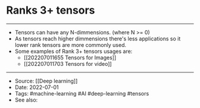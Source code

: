 # Ranks 3+ tensors

----

- Tensors can have any N-dimmensions. (where N >= 0)
- As tensors reach higher dimmensions there's less applications so it lower rank tensors are more commonly used.
- Some examples of Rank 3+ tensors usages are:
	- [[202207011655 Tensors for Images]]
	- [[202207011703 Tensors for video]]

---
- Source: [[Deep learning]]
- Date: 2022-07-01
- Tags: #machine-learning  #AI  #deep-learning #tensors
- See also: